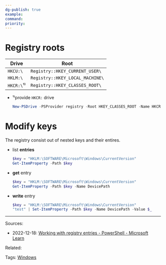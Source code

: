 ```yaml
---
dg-publish: true
example: 
command: 
priority: 
---
```


# Registry roots

| Drive | Root                            |
| ---------- | ------------------------------- |
| `HKCU:\`   | `Registry::HKEY_CURRENT_USER\`  |
| `HKLM:\`   | `Registry::HKEY_LOCAL_MACHINE\` |
| `HKCR:\`¹⁾ | `Registry::HKEY_CLASSES_ROOT\`               |

- ¹⁾provide `HKCR:` drive    
    ```powershell
    New-PSDrive -PSProvider registry -Root HKEY_CLASSES_ROOT -Name HKCR
    ```

# Modify keys

The registry consist out of nested keys and their entires.

- list **entries**    
    ```powershell
    $key = "HKLM:\SOFTWARE\Microsoft\Windows\CurrentVersion"
    Get-ItemProperty -Path $key
    ```

- **get** entry    
    ```powershell
    $key = "HKLM:\SOFTWARE\Microsoft\Windows\CurrentVersion"
    Get-ItemProperty -Path $key -Name DevicePath
    ```

- **write** entry    
    ```powershell
    $key = "HKLM:\SOFTWARE\Microsoft\Windows\CurrentVersion"
    "test" | Set-ItemProperty -Path $key -Name DevicePath -Value $_
    ```

---
Sources:
- 2022-12-18: [Working with registry entries - PowerShell - Microsoft Learn](https://learn.microsoft.com/en-us/powershell/scripting/samples/working-with-registry-entries?view=powershell-7.3)

Related:

Tags:
[Windows](../Windows.md)